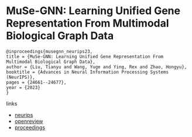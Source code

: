 # MuSe-GNN: Learning Unified Gene Representation From Multimodal Biological Graph Data

```
@inproceedings{musegnn_neurips23,
title = {MuSe-GNN: Learning Unified Gene Representation From Multimodal Biological Graph Data},
author = {Liu, Tianyu and Wang, Yuge and Ying, Rex and Zhao, Hongyu},
booktitle = {Advances in Neural Information Processing Systems (NeurIPS)},
pages = {24661--24677},
year = {2023}
}
```

links
- [neurips](https://nips.cc/Conferences/2023/Schedule?showEvent=72853)
- [openreview](https://openreview.net/forum?id=4UCktT9XZx)
- [proceedings](https://papers.nips.cc//paper_files/paper/2023/hash/4db8a681ae1e58376dc6227978829063-Abstract-Conference.html)
